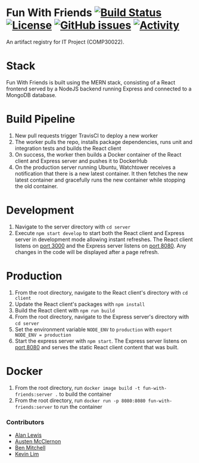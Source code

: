 # Fun With Friends [![Build Status](https://travis-ci.com/kvoli/fun-with-friends.svg?branch=staging)](https://travis-ci.com/kvoli/fun-with-friends) [![License](https://img.shields.io/github/license/kvoli/fun-with-friends)](https://github.com/kvoli/fun-with-friends/blob/staging/LICENSE) [![GitHub issues](https://img.shields.io/github/issues-pr/kvoli/fun-with-friends)](https://github.com/kvoli/fun-with-friends/pulls) [![Activity](https://img.shields.io/github/commit-activity/m/kvoli/fun-with-friends)](https://github.com/kvoli/fun-with-friends/commits/staging)

An artifact registry for IT Project (COMP30022).

# Stack
Fun With Friends is built using the MERN stack, consisting of a React frontend served by a NodeJS backend running Express and connected to a MongoDB database.

# Build Pipeline
1. New pull requests trigger TravisCI to deploy a new worker
2. The worker pulls the repo, installs package dependencies, runs unit and integration tests and builds the React client 
3. On success, the worker then builds a Docker container of the React client and Express server and pushes it to DockerHub
4. On the production server running Ubuntu, Watchtower receives a notification that there is a new latest container. It then fetches the new latest container and gracefully runs the new container while stopping the old container.

# Development
1. Navigate to the server directory with `cd server`
2. Execute `npm start develop` to start both the React client and Express server in development mode allowing instant refreshes.
The React client listens on [port 3000](http://localhost:3000) and the Express server listens on [port 8080](http://localhost:8080). Any changes in the code will be displayed after a page refresh. 

# Production
1. From the root directory, navigate to the React client's directory with `cd client`
2. Update the React client's packages with `npm install`
3. Build the React client with `npm run build`
4. From the root directory, navigate to the Express server's directory with `cd server`
5. Set the environment variable `NODE_ENV` to `production` with `export NODE_ENV = production`
6. Start the express server with `npm start`.
The Express server listens on [port 8080](http://localhost:8080) and serves the static React client content that was built.

# Docker
1. From the root directory, run `docker image build -t fun-with-friends:server .` to build the container
2. From the root directory, run `docker run -p 8080:8080 fun-with-friends:server` to run the container

### Contributors
- [Alan Lewis](https://github.com/alanlewis764)
- [Austen McClernon](https://github.com/kvoli)
- [Ben Mitchell](https://github.com/Dezyh)
- [Kevin Lim](https://github.com/Ambient004)
